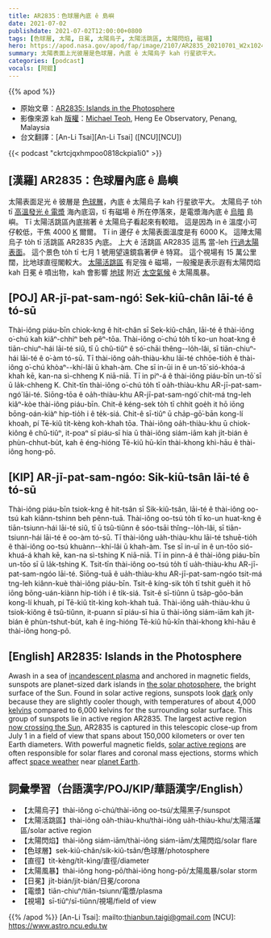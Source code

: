 ```yaml
---
title: AR2835：色球層內底 ê 島嶼
date: 2021-07-02
publishdate: 2021-07-02T12:00:00+0800
tags: [色球層, 太陽, 日冕, 太陽烏子, 太陽活跳區, 太陽閃焰, 磁場]
hero: https://apod.nasa.gov/apod/fap/image/2107/AR2835_20210701_W2x1024.jpg
summary: 太陽表面上光彼層是色球層，內底 ê 太陽烏子 kah 行星欲平大。
categories: [podcast]
vocals: [阿錕]
---
```


{{% apod %}}

- 原始文章：[AR2835: Islands in the Photosphere](https://apod.nasa.gov/apod/ap210702.html)
- 影像來源 kah [版權][copyright]：[Michael Teoh](https://earthsky.org/earthsky-community-photos/?filter_1_3=Michael&filter_1_6=Teoh&mode=all), Heng Ee Observatory, Penang, Malaysia
- 台文翻譯：[An-Li Tsai][An-Li Tsai] ([NCU][NCU])

{{< podcast "ckrtcjqxhmpoo0818ckpia1i0" >}}

## [漢羅] AR2835：色球層內底 ê 島嶼
太陽表面足光 ê 彼層是 [色球層][the solar photosphere]，內底 ê 太陽烏子 kah 行星欲平大。
太陽烏子 to̍h tī [高溫發光 ê 電漿][incandescent plasma] 海內底泅，tī 有磁場 ê 所在停落來，是電漿海內底 ê [烏暗][dark] 島嶼。
Tī 太陽活跳區內底揣著 ê 太陽烏子看起來有較暗。
這是因為 in ê 溫度小可仔較低，干焦 4000 [K][kelvins] 爾爾。
Tī in 邊仔 ê 太陽表面溫度是有 6000 K。
這陣太陽烏子 to̍h tī 活跳區 AR2835 內底。
上大 ê 活跳區 AR2835 這馬 當-leh [行過太陽表面][now crossing the Sun]。
這个景色 to̍h tī 七月 1 號用望遠鏡翕著伊 ê 特寫。
這个視場有 15 萬公里闊，比地球直徑閣較大。
[太陽活跳區][solar active regions] 有足強 ê 磁場，一般攏是表示遐有太陽閃焰 kah 日冕 ê 噴出物，kah 會影響 [地球][planet Earth] 附近 [太空氣候][space weather] ê 太陽風暴。

## [POJ] AR-jī-pat-sam-ngó͘: Sek-kiû-chân lāi-té ê tó-sū
Thài-iông piáu-bīn chiok-kng ê hit-chân sī Sek-kiû-chân, lāi-té ê thài-iông o͘-chú kah kiâⁿ-chhiⁿ beh pêⁿ-tōa.
Thài-iông o͘-chú to̍h tī ko-un hoat-kng ê tiān-chiuⁿ-hái lāi-té siû, tī ū chû-tiûⁿ ê só͘-chāi thêng--lo̍h-lâi, sī tiān-chiuⁿ-hái lāi-té ê o͘-àm tó-sū.
Tī thài-iông oa̍h-thiàu-khu lāi-té chhōe-tio̍h ê thài-iông o͘-chú khòaⁿ--khí-lâi ū khah-àm.
Che sī in-ūi in ê un-tō͘ sió-khóa-á khah kē, kan-na sì-chheng K niā-niā.
Tī in piⁿ-á ê thài-iông piáu-bīn un-tō͘ sī ū la̍k-chheng K.
Chit-tīn thài-iông o͘-chú to̍h tī oa̍h-thiàu-khu AR-jī-pat-sam-ngó͘ lāi-té.
Siōng-tōa ê oa̍h-thiàu-khu AR-jī-pat-sam-ngó͘ chit-má tng-leh kiâⁿ-kòe thài-iông piáu-bīn.
Chit-ê kéng-sek to̍h tī chhit goe̍h it hō iōng bōng-oán-kiàⁿ hip-tio̍h i ê te̍k-siá.
Chit-ê sī-tiûⁿ ū cha̍p-gō͘-bān kong-lí khoah, pí Tē-kiû ti̍t-kèng koh-khah tōa.
Thài-iông oa̍h-thiàu-khu ū chiok-kiông ê chû-tiûⁿ, it-poaⁿ sī piáu-sī hia ū thài-iông siám-iām kah ji̍t-bián ê phùn-chhut-bu̍t, kah ē éng-hióng Tē-kiû hū-kīn thài-khong khì-hāu ê thài-iông hong-pō.

## [KIP] AR-jī-pat-sam-ngóo: Sik-kiû-tsân lāi-té ê tó-sū
Thài-iông piáu-bīn tsiok-kng ê hit-tsân sī Sik-kiû-tsân, lāi-té ê thài-iông oo-tsú kah kiânn-tshinn beh pênn-tuā.
Thài-iông oo-tsú to̍h tī ko-un huat-kng ê tiān-tsiunn-hái lāi-té siû, tī ū tsû-tiûnn ê sóo-tsāi thîng--lo̍h-lâi, sī tiān-tsiunn-hái lāi-té ê oo-àm tó-sū.
Tī thài-iông ua̍h-thiàu-khu lāi-té tshuē-tio̍h ê thài-iông oo-tsú khuànn--khí-lâi ū khah-àm.
Tse sī in-uī in ê un-tōo sió-khuá-á khah kē, kan-na sì-tshing K niā-niā.
Tī in pinn-á ê thài-iông piáu-bīn un-tōo sī ū la̍k-tshing K.
Tsit-tīn thài-iông oo-tsú to̍h tī ua̍h-thiàu-khu AR-jī-pat-sam-ngóo lāi-té.
Siōng-tuā ê ua̍h-thiàu-khu AR-jī-pat-sam-ngóo tsit-má tng-leh kiânn-kuè thài-iông piáu-bīn.
Tsit-ê kíng-sik to̍h tī tshit gue̍h it hō iōng bōng-uán-kiànn hip-tio̍h i ê ti̍k-siá.
Tsit-ê sī-tiûnn ū tsa̍p-gōo-bān kong-lí khuah, pí Tē-kiû ti̍t-kìng koh-khah tuā.
Thài-iông ua̍h-thiàu-khu ū tsiok-kiông ê tsû-tiûnn, it-puann sī piáu-sī hia ū thài-iông siám-iām kah ji̍t-bián ê phùn-tshut-bu̍t, kah ē íng-hióng Tē-kiû hū-kīn thài-khong khì-hāu ê thài-iông hong-pō.

## [English] AR2835: Islands in the Photosphere
Awash in a sea of [incandescent plasma][incandescent plasma] and anchored in magnetic fields, sunspots are planet-sized dark islands in [the solar photosphere][the solar photosphere], the bright surface of the Sun.
Found in solar active regions, sunspots look [dark][dark] only because they are slightly cooler though, with temperatures of about 4,000 [kelvins][kelvins] compared to 6,000 kelvins for the surrounding solar surface.
This group of sunspots lie in active region AR2835.
The largest active region [now crossing the Sun][now crossing the Sun], AR2835 is captured in this telescopic close-up from July 1 in a field of view that spans about 150,000 kilometers or over ten Earth diameters.
With powerful magnetic fields, [solar active regions][solar active regions] are often responsible for solar flares and coronal mass ejections, storms which affect [space weather][space weather] near [planet Earth][planet Earth].

## 詞彙學習（台語漢字/POJ/KIP/華語漢字/English）
- 【太陽烏子】thài-iông o͘-chú/thài-iông oo-tsú/太陽黑子/sunspot
- 【太陽活跳區】thài-iông oa̍h-thiàu-khu/thài-iông ua̍h-thiàu-khu/太陽活躍區/solar active region
- 【太陽閃焰】thài-iông siám-iām/thài-iông siám-iām/太陽閃焰/solar flare
- 【色球層】sek-kiû-chân/sik-kiû-tsân/色球層/photosphere
- 【直徑】ti̍t-kèng/ti̍t-kìng/直徑/diameter
- 【太陽風暴】thài-iông hong-pō/thài-iông hong-pō/太陽風暴/solar storm
- 【日冕】ji̍t-bián/ji̍t-bián/日冕/corona
- 【電漿】tiān-chiuⁿ/tiān-tsiunn/電漿/plasma
- 【視場】sī-tiûⁿ/sī-tiûnn/視場/field of view

{{% /apod %}}
[An-Li Tsai]: mailto:thianbun.taigi@gmail.com
[NCU]: https://www.astro.ncu.edu.tw

[copyright]: https://apod.nasa.gov/apod/fap/lib/about_apod.html#srapply


[incandescent plasma]:https://www.pbs.org/wgbh/nova/labs/lab/sun/
[the solar photosphere]:https://www.nasa.gov/mission_pages/iris/multimedia/layerzoo.html
[dark]:http://image.gsfc.nasa.gov/poetry/venus/q142.html
[kelvins]:https://en.wikipedia.org/wiki/Kelvin
[now crossing the Sun]:https://sdo.gsfc.nasa.gov/
[solar active regions]:https://scied.ucar.edu/learning-zone/sun-space-weather/sun-active-region
[space weather]:https://spaceplace.nasa.gov/spaceweather/en/
[planet Earth]:https://www.spaceweather.com/
